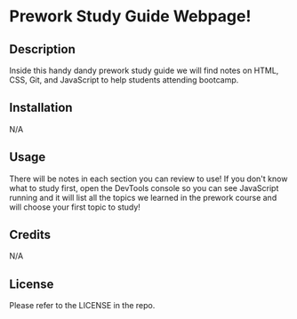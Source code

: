 # Prework Study Guide Webpage!

## Description

Inside this handy dandy prework study guide we will find notes on HTML, CSS, Git, and JavaScript to help students attending bootcamp.

## Installation

N/A

## Usage

There will be notes in each section you can review to use! If you don't know what to study first, open the DevTools console so you can see JavaScript running and it will list all the topics we learned in the prework course and will choose your first topic to study!

## Credits

N/A

## License

Please refer to the LICENSE in the repo.
